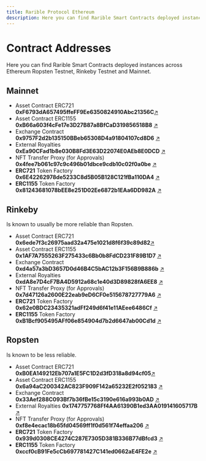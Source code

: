 ```yaml
---
title: Rarible Protocol Ethereum
description: Here you can find Rarible Smart Contracts deployed instances across Ethereum Ropsten Testnet, Rinkeby Testnet and Mainnet
---
```


# Contract Addresses

Here you can find Rarible Smart Contracts deployed instances across Ethereum Ropsten Testnet, Rinkeby Testnet and Mainnet.

## Mainnet

- Asset Contract ERC721 **0xF6793dA657495ffeFF9Ee6350824910Abc21356C**[↗](https://etherscan.io/address/0xF6793dA657495ffeFF9Ee6350824910Abc21356C)
- Asset Contract ERC1155 **0xB66a603f4cFe17e3D27B87a8BfCaD319856518B8** [↗](https://etherscan.io/address/0xB66a603f4cFe17e3D27B87a8BfCaD319856518B8)
- Exchange Contract **0x9757F2d2b135150BBeb65308D4a91804107cd8D6** [↗](https://etherscan.io/address/0x9757F2d2b135150BBeb65308D4a91804107cd8D6)
- External Royalties **0xEa90CFad1b8e030B8Fd3E63D22074E0AEb8E0DCD** [↗](https://etherscan.io/address/0xEa90CFad1b8e030B8Fd3E63D22074E0AEb8E0DCD#code)
- NFT Transfer Proxy \(for Approvals\) **0x4fee7b061c97c9c496b01dbce9cdb10c02f0a0be** [↗](https://rinkeby.etherscan.io/address/0x4fee7b061c97c9c496b01dbce9cdb10c02f0a0be)
- **ERC721** Token Factory **0x6E42262978de5233C8d5B05B128C121fBa110DA4** [↗](https://etherscan.io/address/0x6E42262978de5233C8d5B05B128C121fBa110DA4)
- **ERC1155** Token Factory **0x81243681078bEE8e251D02Ee6872b1EAa6DD982A** [↗](https://etherscan.io/address/0x81243681078bEE8e251D02Ee6872b1EAa6DD982A)

## Rinkeby

Is known to usually be more reliable than Ropsten.

- Asset Contract ERC721 **0x6ede7f3c26975aad32a475e1021d8f6f39c89d82**[↗](https://rinkeby.etherscan.io/address/0x6ede7f3c26975aad32a475e1021d8f6f39c89d82)
- Asset Contract ERC1155 **0x1AF7A7555263F275433c6Bb0b8FdCD231F89B1D7** [↗](https://rinkeby.etherscan.io/address/0x1AF7A7555263F275433c6Bb0b8FdCD231F89B1D7)
- Exchange Contract **0xd4a57a3bD3657D0d46B4C5bAC12b3F156B9B886b** [↗](https://rinkeby.etherscan.io/address/0xd4a57a3bD3657D0d46B4C5bAC12b3F156B9B886b)
- External Royalties **0xdA8e7D4cF7BA4D5912a68c1e40d3D89828fA6EE8** [↗](https://rinkeby.etherscan.io/address/0xdA8e7D4cF7BA4D5912a68c1e40d3D89828fA6EE8#code)
- NFT Transfer Proxy \(for Approvals\) **0x7d47126a2600E22eab9eD6CF0e515678727779A6** [↗](https://rinkeby.etherscan.io/address/0x7d47126a2600E22eab9eD6CF0e515678727779A6)
- **ERC721** Token Factory **0x62e0BDC23435321adFf249d6f41e11AEee6486Cf** [↗](https://rinkeby.etherscan.io/address/0x62e0BDC23435321adFf249d6f41e11AEee6486Cf)
- **ERC1155** Token Factory **0xB1Bcf905495AFf06e854904d7b2d6647ab00Cd1d** [↗](https://rinkeby.etherscan.io/address/0xB1Bcf905495AFf06e854904d7b2d6647ab00Cd1d)

## Ropsten

Is known to be less reliable.

- Asset Contract ERC721 **0xB0EA149212Eb707a1E5FC1D2d3fD318a8d94cf05**[↗](https://ropsten.etherscan.io/address/0xB0EA149212Eb707a1E5FC1D2d3fD318a8d94cf05)
- Asset Contract ERC1155 **0x6a94aC200342AC823F909F142a65232E2f052183** [↗](https://ropsten.etherscan.io/address/0x6a94aC200342AC823F909F142a65232E2f052183)
- Exchange Contract **0x33Aef288C093Bf7b36fBe15c3190e616a993b0AD** [↗](https://ropsten.etherscan.io/address/0x33Aef288C093Bf7b36fBe15c3190e616a993b0AD)
- External Royalties **0x1747757768Ff4AA61390B1ed3AA019141605717B** [↗](https://ropsten.etherscan.io/address/0x1747757768Ff4AA61390B1ed3AA019141605717B#code)
- NFT Transfer Proxy \(for Approvals\) **0xf8e4ecac18b65fd04569ff1f0d561f74effaa206** [↗](https://ropsten.etherscan.io/address/0xf8e4ecac18b65fd04569ff1f0d561f74effaa206)
- **ERC721** Token Factory **0x939d0308CE4274C287E7305D381B336B77dBfcd3** [↗](https://ropsten.etherscan.io/address/0x939d0308CE4274C287E7305D381B336B77dBfcd3)
- **ERC1155** Token Factory **0xccf0cB91Fe5cCb697781427C141ed0662aE4FE2e** [↗](https://ropsten.etherscan.io/address/0xccf0cB91Fe5cCb697781427C141ed0662aE4FE2e)
